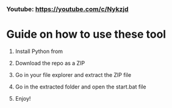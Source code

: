 ### Youtube: https://youtube.com/c/Nykzjd ###
 
# Guide on how to use these tool  

1. Install Python from
 
2. Download the repo as a ZIP

3. Go in your file explorer and extract the ZIP file 
 
4. Go in the extracted folder and open the start.bat file

5. Enjoy! 
